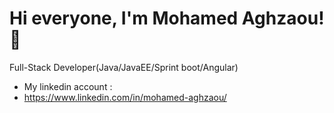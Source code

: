 # Hi everyone, I'm Mohamed Aghzaou! 👋
Full-Stack Developer(Java/JavaEE/Sprint boot/Angular)
- My linkedin account :
- https://www.linkedin.com/in/mohamed-aghzaou/
